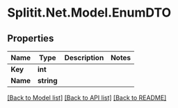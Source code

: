 # Splitit.Net.Model.EnumDTO

## Properties

Name | Type | Description | Notes
------------ | ------------- | ------------- | -------------
**Key** | **int** |  | 
**Name** | **string** |  | 

[[Back to Model list]](../README.md#documentation-for-models) [[Back to API list]](../README.md#documentation-for-api-endpoints) [[Back to README]](../README.md)

